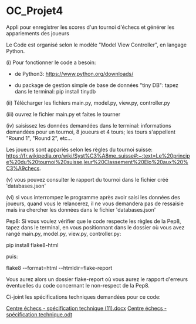 # OC_Projet4
Appli pour enregistrer les scores d'un tournoi d'échecs et générer les appariements des joueurs

Le Code est organisé selon le modèle "Model View Controller", en langage Python. 

(i) Pour fonctionner le code a besoin:
- de Python3: https://www.python.org/downloads/

- du package de gestion simple de base de données "tiny DB": tapez dans le terminal:
 pip install tinydb

(ii) Télécharger les fichiers main.py, model.py, view.py, controller.py

(iii) ouvrez le fichier main.py et faites le tourner

(iv) saisissez les données demandées dans le terminal: informations demandées pour un tournoi, 8 joueurs et 4 tours; les tours s'appellent "Round 1", "Round 2", etc...

Les joueurs sont appariés selon les règles du tournoi suisse: 
https://fr.wikipedia.org/wiki/Syst%C3%A8me_suisse#:~:text=Le%20principe%20du%20tournoi%20suisse,leur%20Classement%20Elo%20aux%20%C3%A9checs.

(v) vous pouvez consulter le rapport du tournoi dans le fichier créé 'databases.json'

(vi) si vous interrompez le programme après avoir saisi les données des joueurs, quand vous le relancerez, il ne vous demandera pas de ressaisie mais ira chercher les données dans le fichier 'databases.json'

Pep8:
Si vous voulez vérifier que le code respecte les règles de la Pep8, tapez dans le terminal, 
en vous positionnant dans le dossier où vous avez rangé main.py, model.py, view.py, controller.py:

pip install flake8-html

puis:

flake8 --format=html --htmldir=flake-report

Vous aurez alors un dossier flake-report où vous aurez le rapport d'erreurs éventuelles du code concernant le non-respect de la Pep8.

Ci-joint les spécifications techniques demandées pour ce code:

[Centre échecs - spécification technique (11).docx](https://github.com/MargueriteEffren/OC_Projet4/files/8660324/Centre.echecs.-.specification.technique.11.docx)
[Centre échecs - spécification technique.odt](https://github.com/MargueriteEffren/OC_Projet4/files/8660332/Centre.echecs.-.specification.technique.odt)
